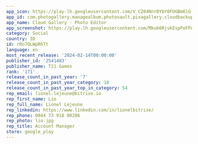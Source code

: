 ```yaml
---
app_icon: https://play-lh.googleusercontent.com/V_CZ04NnrDYbY0FUGBm6lGft_dmhjDvmQHbGqzFaKFF4DVmmlp36c-SVC7HsijeArjFL
app_id: com.photogallery.managealbum.photovault.pixagallery.cloudbackup
app_name: Cloud Gallery - Photo Editor
app_screenshot: https://play-lh.googleusercontent.com/Mkuk6RjvkEspPoFPAvTBgbdm-62pz8i1yVwPVlTXzXYCTwsLePpaStvrRG7Mbk90-d4
category: Social
country: ID
id: rRn7QLWpRhTt
language: en
most_recent_release: '2024-02-14T00:00:00'
publisher_id: '2541483'
publisher_name: T21 Games
rank: '171'
release_count_in_past_year: '7'
release_count_in_past_year_category: 18
release_count_in_past_year_top_in_category: 54
rep_email: lionel.lejeune@bitrise.io
rep_first_name: Lio
rep_full_name: Lionel Lejeune
rep_linkedin: https://www.linkedin.com/in/lionelbitrise/
rep_phone: 0044 73 918 00286
rep_photo: lio.jpg
rep_title: Account Manager
store: google_play
---
```

